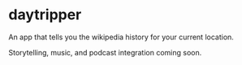 # daytripper

An app that tells you the wikipedia history for your current location.

Storytelling, music, and podcast integration coming soon.

